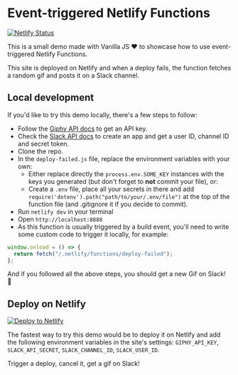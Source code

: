 # Event-triggered Netlify Functions

[![Netlify Status](https://api.netlify.com/api/v1/badges/b52701dc-af05-4c69-a9d1-858aab2d3e74/deploy-status)](https://app.netlify.com/sites/event-triggered-function/deploys)

This is a small demo made with Vanilla JS :heart: to showcase how to use event-triggered Netlify Functions.

This site is deployed on Netlify and when a deploy fails, the function fetches a random gif and posts it on a Slack channel.

## Local development

If you'd like to try this demo locally, there's a few steps to follow:

- Follow the [Giphy API docs](https://developers.giphy.com/docs/api#quick-start-guide) to get an API key.
- Check the [Slack API docs](https://api.slack.com/) to create an app and get a user ID, channel ID and secret token.
- Clone the repo.
- In the `deploy-failed.js` file, replace the environment variables with your own:
  - Either replace directly the `process.env.SOME_KEY` instances with the keys you generated (but don't forget to **not** commit your file), or:
  - Create a `.env` file, place all your secrets in there and add `require('dotenv').path("path/to/your/.env/file")` at the top of the function file (and .gitignore it if you decide to commit).
- Run `netlify dev` in your terminal
- Open `http://localhost:8888`
- As this function is usually triggered by a build event, you'll need to write some custom code to trigger it locally, for example:

```javascript
window.onload = () => {
  return fetch("/.netlify/functions/deploy-failed");
};
```

And if you followed all the above steps, you should get a new Gif on Slack! :tada:

## Deploy on Netlify

[![Deploy to Netlify](https://www.netlify.com/img/deploy/button.svg)](https://app.netlify.com/start/deploy?repository=https://github.com/charliegerard/event-triggered-netlify-function)

The fastest way to try this demo would be to deploy it on Netlify and add the following environment variables in the site's settings: `GIPHY_API_KEY`, `SLACK_API_SECRET`, `SLACK_CHANNEL_ID`, `SLACK_USER_ID`.

Trigger a deploy, cancel it, get a gif on Slack!
